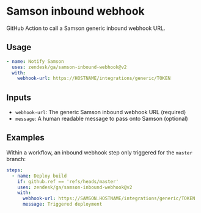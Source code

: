 # Samson inbound webhook

GitHub Action to call a Samson generic inbound webhook URL.

## Usage

```yaml
- name: Notify Samson
  uses: zendesk/ga/samson-inbound-webhook@v2
  with:
    webhook-url: https://HOSTNAME/integrations/generic/TOKEN
```

## Inputs

- `webhook-url`: The generic Samson inbound webhook URL (required)
- `message`: A human readable message to pass onto Samson (optional)

## Examples

Within a workflow, an inbound webhook step only triggered for the `master` branch:

```yaml
steps:
  - name: Deploy build
    if: github.ref == 'refs/heads/master'
    uses: zendesk/ga/samson-inbound-webhook@v2
    with:
      webhook-url: https://SAMSON.HOSTNAME/integrations/generic/TOKEN
      message: Triggered deployment
```
